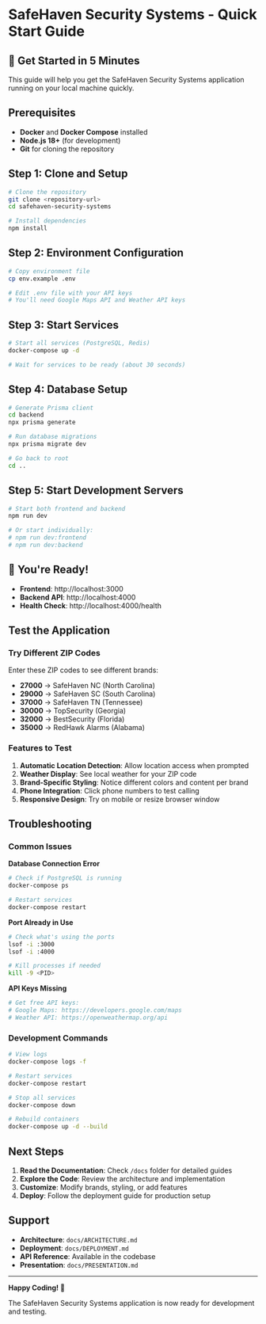 # SafeHaven Security Systems - Quick Start Guide

## 🚀 Get Started in 5 Minutes

This guide will help you get the SafeHaven Security Systems application running on your local machine quickly.

## Prerequisites

- **Docker** and **Docker Compose** installed
- **Node.js 18+** (for development)
- **Git** for cloning the repository

## Step 1: Clone and Setup

```bash
# Clone the repository
git clone <repository-url>
cd safehaven-security-systems

# Install dependencies
npm install
```

## Step 2: Environment Configuration

```bash
# Copy environment file
cp env.example .env

# Edit .env file with your API keys
# You'll need Google Maps API and Weather API keys
```

## Step 3: Start Services

```bash
# Start all services (PostgreSQL, Redis)
docker-compose up -d

# Wait for services to be ready (about 30 seconds)
```

## Step 4: Database Setup

```bash
# Generate Prisma client
cd backend
npx prisma generate

# Run database migrations
npx prisma migrate dev

# Go back to root
cd ..
```

## Step 5: Start Development Servers

```bash
# Start both frontend and backend
npm run dev

# Or start individually:
# npm run dev:frontend
# npm run dev:backend
```

## 🎉 You're Ready!

- **Frontend**: http://localhost:3000
- **Backend API**: http://localhost:4000
- **Health Check**: http://localhost:4000/health

## Test the Application

### Try Different ZIP Codes

Enter these ZIP codes to see different brands:

- **27000** → SafeHaven NC (North Carolina)
- **29000** → SafeHaven SC (South Carolina)
- **37000** → SafeHaven TN (Tennessee)
- **30000** → TopSecurity (Georgia)
- **32000** → BestSecurity (Florida)
- **35000** → RedHawk Alarms (Alabama)

### Features to Test

1. **Automatic Location Detection**: Allow location access when prompted
2. **Weather Display**: See local weather for your ZIP code
3. **Brand-Specific Styling**: Notice different colors and content per brand
4. **Phone Integration**: Click phone numbers to test calling
5. **Responsive Design**: Try on mobile or resize browser window

## Troubleshooting

### Common Issues

**Database Connection Error**
```bash
# Check if PostgreSQL is running
docker-compose ps

# Restart services
docker-compose restart
```

**Port Already in Use**
```bash
# Check what's using the ports
lsof -i :3000
lsof -i :4000

# Kill processes if needed
kill -9 <PID>
```

**API Keys Missing**
```bash
# Get free API keys:
# Google Maps: https://developers.google.com/maps
# Weather API: https://openweathermap.org/api
```

### Development Commands

```bash
# View logs
docker-compose logs -f

# Restart services
docker-compose restart

# Stop all services
docker-compose down

# Rebuild containers
docker-compose up -d --build
```

## Next Steps

1. **Read the Documentation**: Check `/docs` folder for detailed guides
2. **Explore the Code**: Review the architecture and implementation
3. **Customize**: Modify brands, styling, or add features
4. **Deploy**: Follow the deployment guide for production setup

## Support

- **Architecture**: `docs/ARCHITECTURE.md`
- **Deployment**: `docs/DEPLOYMENT.md`
- **API Reference**: Available in the codebase
- **Presentation**: `docs/PRESENTATION.md`

---

**Happy Coding! 🎯**

The SafeHaven Security Systems application is now ready for development and testing. 